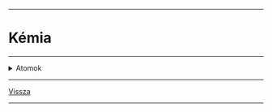 
---

# Kémia

---

<details>
<summary>Atomok</summary>

---

> Tk.: Mozaik 9. kémia - írta: Siposné Éva
> 
> Érdemes elolvasni: 'Halvány lila gőzünk sincs' (lila színű könyv), egy fizikus írta (izgalmassá, érdekessé tette a fizikát)

> ### Atom modellek
> 
> Atom felépítése -> nagyon kicsi
> 'Démokrétosz és Arisztotelész elméletét fogadták el
> 
> Thompson felfedező 'mazsolás kalács kísérlete'
> 
> Rutherford zseni kísérlete:
> neutron; proton = nehéz részecske
> elektron = könnyű részecske 6x10<sup>23</sup> 10<sup>-27</sup>
> 
> - proton: p+
> - neutron: $n^0$
> - elektron: e-
> - ('kvarkok)

> ### Atommag
> 
> (Zsírban oldódó vitaminok)
> Az atommagot, magerő tartja össze
> 
> A protonok száma egyenlő a rendszámmal
> A proton és a neutron szám nem mindig egyezik meg.

> ### atomok elektronszerkezete
>
> | Héj | Alhéj |
> | :-- | :-- |
> | K | 1s |
> | L | 2s, 2p |
> | M | 3s, 3p, 3d |
> | N | 4s, 4p, 4d, 4f |
>
> | Atompályák jelölése | Atompályák betöltődési sorrendje |
> | :-- | :-- |
> | ![atompályák jelölése](../../images/atompalyak_jelölese.gif) | ![atompályák betöltődési sorrendje](../../images/atompalyak_betoltodesi_sorrendje.jpg) |

---

</details>

---

[Vissza](../../../README.md)

---
